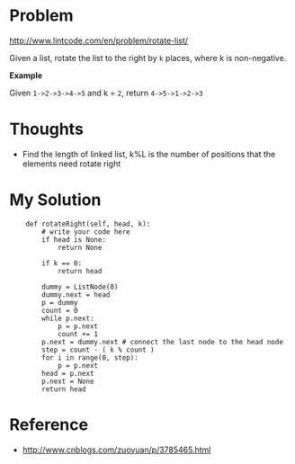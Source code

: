 # Problem

http://www.lintcode.com/en/problem/rotate-list/

Given a list, rotate the list to the right by ```k``` places, where k is non-negative.

**Example**

Given ```1->2->3->4->5``` and k = ```2```, return ```4->5->1->2->3```

# Thoughts

- Find the length of linked list, k%L is the number of positions that the elements need rotate right

# My Solution

```
    def rotateRight(self, head, k):
        # write your code here
        if head is None:
            return None
            
        if k == 0:
            return head
        
        dummy = ListNode(0)
        dummy.next = head
        p = dummy
        count = 0
        while p.next:
            p = p.next
            count += 1
        p.next = dummy.next # connect the last node to the head node
        step = count - ( k % count )
        for i in range(0, step):
            p = p.next
        head = p.next
        p.next = None
        return head
```

# Reference

- http://www.cnblogs.com/zuoyuan/p/3785465.html

